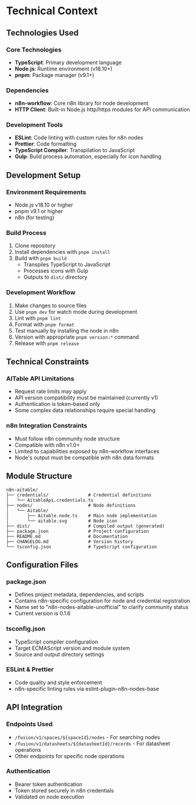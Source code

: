 # Technical Context

## Technologies Used

### Core Technologies
- **TypeScript**: Primary development language
- **Node.js**: Runtime environment (v18.10+)
- **pnpm**: Package manager (v9.1+)

### Dependencies
- **n8n-workflow**: Core n8n library for node development
- **HTTP Client**: Built-in Node.js http/https modules for API communication

### Development Tools
- **ESLint**: Code linting with custom rules for n8n nodes
- **Prettier**: Code formatting
- **TypeScript Compiler**: Transpilation to JavaScript
- **Gulp**: Build process automation, especially for icon handling

## Development Setup

### Environment Requirements
- Node.js v18.10 or higher
- pnpm v9.1 or higher
- n8n (for testing)

### Build Process
1. Clone repository
2. Install dependencies with `pnpm install`
3. Build with `pnpm build`
   - Transpiles TypeScript to JavaScript
   - Processes icons with Gulp
   - Outputs to `dist/` directory

### Development Workflow
1. Make changes to source files
2. Use `pnpm dev` for watch mode during development
3. Lint with `pnpm lint`
4. Format with `pnpm format`
5. Test manually by installing the node in n8n
6. Version with appropriate `pnpm version:*` command
7. Release with `pnpm release`

## Technical Constraints

### AITable API Limitations
- Request rate limits may apply
- API version compatibility must be maintained (currently v1)
- Authentication is token-based only
- Some complex data relationships require special handling

### n8n Integration Constraints
- Must follow n8n community node structure
- Compatible with n8n v1.0+
- Limited to capabilities exposed by n8n-workflow interfaces
- Node's output must be compatible with n8n data formats

## Module Structure

```
n8n-aitable/
├── credentials/               # Credential definitions
│   └── AitableApi.credentials.ts
├── nodes/                     # Node definitions
│   └── Aitable/
│       ├── Aitable.node.ts    # Main node implementation
│       └── aitable.svg        # Node icon
├── dist/                      # Compiled output (generated)
├── package.json               # Project configuration
├── README.md                  # Documentation
├── CHANGELOG.md               # Version history
└── tsconfig.json              # TypeScript configuration
```

## Configuration Files

### package.json
- Defines project metadata, dependencies, and scripts
- Contains n8n-specific configuration for node and credential registration
- Name set to "n8n-nodes-aitable-unofficial" to clarify community status
- Current version is 0.1.6

### tsconfig.json
- TypeScript compiler configuration
- Target ECMAScript version and module system
- Source and output directory settings

### ESLint & Prettier
- Code quality and style enforcement
- n8n-specific linting rules via eslint-plugin-n8n-nodes-base

## API Integration

### Endpoints Used
- `/fusion/v1/spaces/${spaceId}/nodes` - For searching nodes
- `/fusion/v1/datasheets/${datasheetId}/records` - For datasheet operations
- Other endpoints for specific node operations

### Authentication
- Bearer token authentication
- Token stored securely in n8n credentials
- Validated on node execution 